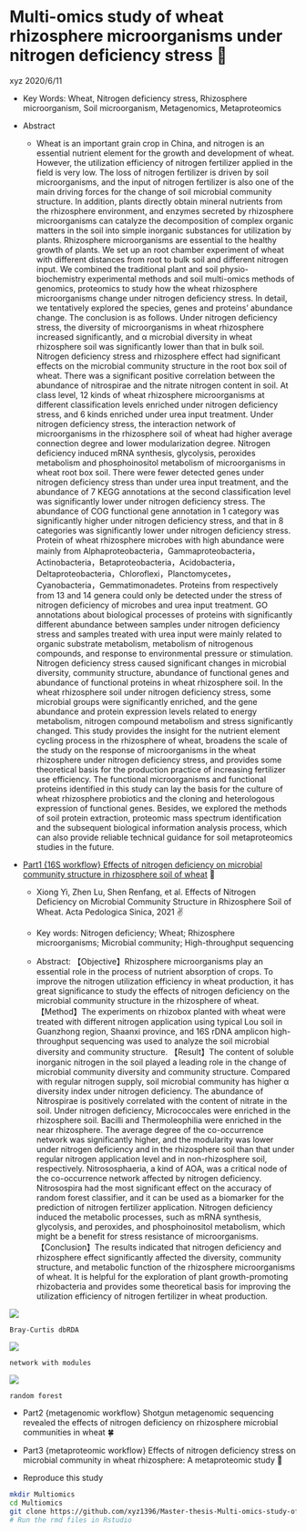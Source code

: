 Multi-omics study of wheat rhizosphere microorganisms under nitrogen
deficiency stress 🌱
================
xyz
2020/6/11

  - Key Words: Wheat, Nitrogen deficiency stress, Rhizosphere
    microorganism, Soil microorganism, Metagenomics, Metaproteomics

  - Abstract
    
      - Wheat is an important grain crop in China, and nitrogen is an
        essential nutrient element for the growth and development of
        wheat. However, the utilization efficiency of nitrogen
        fertilizer applied in the field is very low. The loss of
        nitrogen fertilizer is driven by soil microorganisms, and the
        input of nitrogen fertilizer is also one of the main driving
        forces for the change of soil microbial community structure. In
        addition, plants directly obtain mineral nutrients from the
        rhizosphere environment, and enzymes secreted by rhizosphere
        microorganisms can catalyze the decomposition of complex organic
        matters in the soil into simple inorganic substances for
        utilization by plants. Rhizosphere microorganisms are essential
        to the healthy growth of plants. We set up an root chamber
        experiment of wheat with different distances from root to bulk
        soil and different nitrogen input. We combined the traditional
        plant and soil physio-biochemistry experimental methods and soil
        multi-omics methods of genomics, proteomics to study how the
        wheat rhizosphere microorganisms change under nitrogen
        deficiency stress. In detail, we tentatively explored the
        species, genes and proteins’ abundance change. The conclusion is
        as follows. Under nitrogen deficiency stress, the diversity of
        microorganisms in wheat rhizosphere increased significantly, and
        α microbial diversity in wheat rhizosphere soil was
        significantly lower than that in bulk soil. Nitrogen deficiency
        stress and rhizosphere effect had significant effects on the
        microbial community structure in the root box soil of wheat.
        There was a significant positive correlation between the
        abundance of nitrospirae and the nitrate nitrogen content in
        soil. At class level, 12 kinds of wheat rhizosphere
        microorganisms at different classification levels enriched under
        nitrogen deficiency stress, and 6 kinds enriched under urea
        input treatment. Under nitrogen deficiency stress, the
        interaction network of microorganisms in the rhizosphere soil of
        wheat had higher average connection degree and lower
        modularization degree. Nitrogen deficiency induced mRNA
        synthesis, glycolysis, peroxides metabolism and phosphoinositol
        metabolism of microorganisms in wheat root box soil. There were
        fewer detected genes under nitrogen deficiency stress than under
        urea input treatment, and the abundance of 7 KEGG annotations at
        the second classification level was significantly lower under
        nitrogen deficiency stress. The abundance of COG functional gene
        annotation in 1 category was significantly higher under nitrogen
        deficiency stress, and that in 8 categories was significantly
        lower under nitrogen deficiency stress. Protein of wheat
        rhizosphere microbes with high abundance were mainly from
        Alphaproteobacteria，Gammaproteobacteria，Actinobacteria，Betaproteobacteria，Acidobacteria，Deltaproteobacteria，Chloroflexi，Planctomycetes，Cyanobacteria，Gemmatimonadetes.
        Proteins from respectively from 13 and 14 genera could only be
        detected under the stress of nitrogen deficiency of microbes and
        urea input treatment. GO annotations about biological processes
        of proteins with significantly different abundance between
        samples under nitrogen deficiency stress and samples treated
        with urea input were mainly related to organic substrate
        metabolism, metabolism of nitrogenous compounds, and response to
        environmental pressure or stimulation. Nitrogen deficiency
        stress caused significant changes in microbial diversity,
        community structure, abundance of functional genes and abundance
        of functional proteins in wheat rhizosphere soil. In the wheat
        rhizosphere soil under nitrogen deficiency stress, some
        microbial groups were significantly enriched, and the gene
        abundance and protein expression levels related to energy
        metabolism, nitrogen compound metabolism and stress
        significantly changed. This study provides the insight for the
        nutrient element cycling process in the rhizosphere of wheat,
        broadens the scale of the study on the response of
        microorganisms in the wheat rhizosphere under nitrogen
        deficiency stress, and provides some theoretical basis for the
        production practice of increasing fertilizer use efficiency. The
        functional microorganisms and functional proteins identified in
        this study can lay the basis for the culture of wheat
        rhizosphere probiotics and the cloning and heterologous
        expression of functional genes. Besides, we explored the methods
        of soil protein extraction, proteomic mass spectrum
        identification and the subsequent biological information
        analysis process, which can also provide reliable technical
        guidance for soil metaproteomics studies in the future.

  - [Part1 {16S workflow} Effects of nitrogen deficiency on microbial
    community structure in rhizosphere soil of
    wheat](%7B16S%20workflow%7D%20Effects%20of%20nitrogen%20deficiency%20on%20microbial%20community%20structure%20in%20rhizosphere%20soil%20of%20wheat)
    🌾
    
      - Xiong Yi, Zhen Lu, Shen Renfang, et al. Effects of Nitrogen Deficiency on Microbial Community Structure  in Rhizosphere Soil of Wheat. Acta Pedologica Sinica, 2021 ✌️
    
      - Key words: Nitrogen deficiency; Wheat; Rhizosphere
        microorganisms; Microbial community; High-throughput sequencing
    
      - Abstract: 【Objective】Rhizosphere microorganisms play an
        essential role in the process of nutrient absorption of crops.
        To improve the nitrogen utilization efficiency in wheat
        production, it has great significance to study the effects of
        nitrogen deficiency on the microbial community structure in the
        rhizosphere of wheat. 【Method】The experiments on rhizobox
        planted with wheat were treated with different nitrogen
        application using typical Lou soil in Guanzhong region, Shaanxi
        province, and 16S rDNA amplicon high-throughput sequencing was
        used to analyze the soil microbial diversity and community
        structure. 【Result】The content of soluble inorganic nitrogen in
        the soil played a leading role in the change of microbial
        community diversity and community structure. Compared with
        regular nitrogen supply, soil microbial community has higher α
        diversity index under nitrogen deficiency. The abundance of
        Nitrospirae is positively correlated with the content of nitrate
        in the soil. Under nitrogen deficiency, Micrococcales were
        enriched in the rhizosphere soil. Bacilli and Thermoleophilia
        were enriched in the near rhizosphere. The average degree of the
        co-occurrence network was significantly higher, and the
        modularity was lower under nitrogen deficiency and in the
        rhizosphere soil than that under regular nitrogen application
        level and in non-rhizosphere soil, respectively.
        Nitrososphaeria, a kind of AOA, was a critical node of the
        co-occurrence network affected by nitrogen deficiency.
        Nitrosospira had the most significant effect on the accuracy of
        random forest classifier, and it can be used as a biomarker for
        the prediction of nitrogen fertilizer application. Nitrogen
        deficiency induced the metabolic processes, such as mRNA
        synthesis, glycolysis, and peroxides, and phosphoinositol
        metabolism, which might be a benefit for stress resistance of
        microorganisms. 【Conclusion】The results indicated that nitrogen
        deficiency and rhizosphere effect significantly affected the
        diversity, community structure, and metabolic function of the
        rhizosphere microorganisms of wheat. It is helpful for the
        exploration of plant growth-promoting rhizobacteria and provides
        some theoretical basis for improving the utilization efficiency
        of nitrogen fertilizer in wheat
production.

![](%7B16S%20workflow%7D%20Effects%20of%20nitrogen%20deficiency%20on%20microbial%20community%20structure%20in%20rhizosphere%20soil%20of%20wheat/Bray-Curtis%20dbRDA.png)

    Bray-Curtis dbRDA

![](%7B16S%20workflow%7D%20Effects%20of%20nitrogen%20deficiency%20on%20microbial%20community%20structure%20in%20rhizosphere%20soil%20of%20wheat/network%20with%20modules.png)

    network with modules

![](%7B16S%20workflow%7D%20Effects%20of%20nitrogen%20deficiency%20on%20microbial%20community%20structure%20in%20rhizosphere%20soil%20of%20wheat/random%20forest.png)

    random forest

  - Part2 {metagenomic workflow} Shotgun metagenomic sequencing revealed
    the effects of nitrogen deficiency on rhizosphere microbial
    communities in wheat 🍀

  - Part3 {metaproteomic workflow} Effects of nitrogen deficiency stress
    on microbial community in wheat rhizosphere: A metaproteomic study 🌸

  - Reproduce this study

<!-- end list -->

``` bash
mkdir Multiomics
cd Multiomics
git clone https://github.com/xyz1396/Master-thesis-Multi-omics-study-of-wheat-rhizosphere-microorganisms-under-nitrogen-deficiency-stress
# Run the rmd files in Rstudio
```
